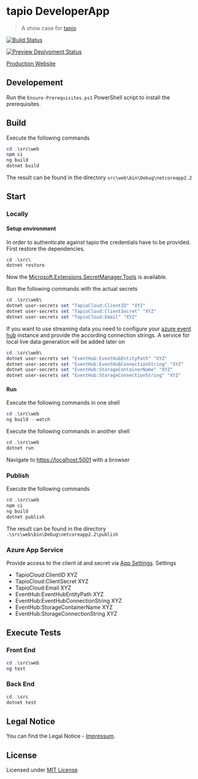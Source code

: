 # tapio DeveloperApp

> A show case for [tapio](https://tapio.one/)

[![Build Status](https://dev.azure.com/ait-public/tapioDeveloperApp/_apis/build/status/AITGmbH.tapiodeveloperapp.CI?branchName=master)](https://dev.azure.com/ait-public/tapioDeveloperApp/_build/latest?definitionId=2&branchName=master)

[![Preview Deplyoment Status](https://vsrm.dev.azure.com/ait-public/_apis/public/Release/badge/654de716-0886-436a-8a4b-068a6af8aad0/1/1)](https://dev.azure.com/ait-public/tapioDeveloperApp/_release?definitionId=1)

[Production Website](https://tapiodeveloperapp.aitgmbh.de)

## Developement

Run the `Ensure-Prerequisites.ps1` PowerShell script to install the prerequisites.

## Build

Execute the following commands

```PowerShell
cd .\src\web
npm ci
ng build
dotnet build
```

The result can be found in the directory `src\web\bin\Debug\netcoreapp2.2`

## Start

### Locally

#### Setup environment

In order to authenticate against tapio the credentials have to be provided. First restore the dependencies.

```PowerShell
cd .\src\
dotnet restore
```

Now the [Microsoft.Extensions.SecretManager.Tools](https://docs.microsoft.com/en-us/aspnet/core/security/app-secrets?view=aspnetcore-2.2&tabs=windows) is available.

Run the following commands with the actual secrets

```PowerShell
cd .\src\web\
dotnet user-secrets set "TapioCloud:ClientID" "XYZ"
dotnet user-secrets set "TapioCloud:ClientSecret" "XYZ"
dotnet user-secrets set "TapioCloud:Email" "XYZ"
```

If you want to use streaming data you need to configure your [azure event hub](https://azure.microsoft.com/de-de/services/event-hubs/) instance and provide the according connection strings. A service for local live data generation will be added later on

```PowerShell
cd .\src\web\
dotnet user-secrets set "EventHub:EventHubEntityPath" "XYZ"
dotnet user-secrets set "EventHub:EventHubConnectionString" "XYZ"
dotnet user-secrets set "EventHub:StorageContainerName" "XYZ"
dotnet user-secrets set "EventHub:StorageConnectionString" "XYZ"
```

#### Run

Execute the following commands in one shell

```PowerShell
cd .\src\web
ng build --watch
```

Execute the following commands in another shell

```PowerShell
cd .\src\web
dotnet run
```

Navigate to <https://localhost:5001> with a browser

### Publish

Execute the following commands

```PowerShell
cd .\src\web
npm ci
ng build
dotnet publish
```

The result can be found in the directory `.\src\web\bin\Debug\netcoreapp2.2\publish`

### Azure App Service

Provide access to the client id and secret via [App Settings](https://docs.microsoft.com/en-us/azure/app-service/web-sites-configure#app-settings).
Settings

- TapioCloud:ClientID XYZ
- TapioCloud:ClientSecret XYZ
- TapioCloud:Email XYZ
- EventHub:EventHubEntityPath XYZ
- EventHub:EventHubConnectionString XYZ
- EventHub:StorageContainerName XYZ
- EventHub:StorageConnectionString XYZ

## Execute Tests

### Front End

```PowerShell
cd .\src\web
ng test
```

### Back End

```PowerShell
cd .\src
dotnet test
```

## Legal Notice

You can find the Legal Notice - [Impressum](https://www.aitgmbh.de/impressum/).

## License

Licensed under [MIT License](LICENSE)
